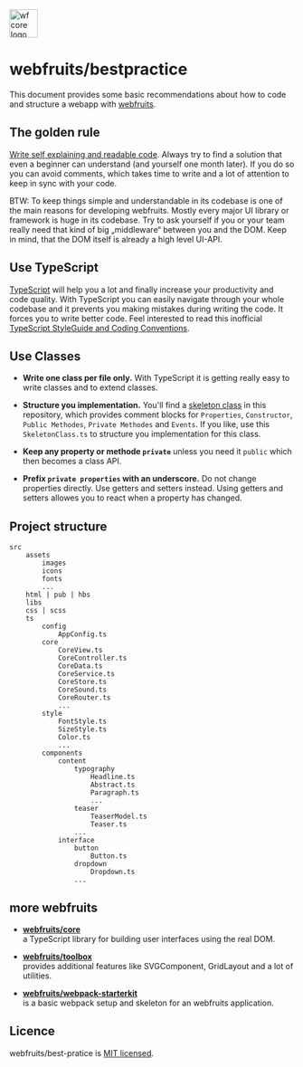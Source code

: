 <img src="https://webfruits.io/assets/wf-small-bestpractice-logo.svg" alt="wf core logo" height="50px">

# webfruits/bestpractice &nbsp;
This document provides some basic recommendations about how to code and structure a webapp with [webfruits](https://github.com/webfruits).  

## The golden rule
[Write self explaining and readable code](https://medium.com/@webseanhickey/the-evolution-of-a-software-engineer-db854689243). Always try to find a solution that even a beginner can understand (and yourself one month later). If you do so you can avoid comments, which takes time to write and a lot of attention to keep in sync with your code.

BTW: To keep things simple and understandable in its codebase is one of the main reasons for developing webfruits. Mostly every major UI library or framework is huge in its codebase. Try to ask yourself if you or your team really need that kind of big „middleware“ between you and the DOM. Keep in mind, that the DOM itself is already a high level UI-API.

## Use TypeScript
[TypeScript](https://basarat.gitbooks.io/typescript/docs/why-typescript.html) will help you a lot and finally increase your productivity and code quality. With TypeScript you can easily navigate through your whole codebase and it prevents you making mistakes during writing the code. It forces you to write better code. Feel interested to read this inofficial [TypeScript StyleGuide and Coding Conventions](https://github.com/basarat/typescript-book/blob/master/docs/styleguide/styleguide.md#variable-and-function).

## Use Classes
- **Write one class per file only.** With TypeScript it is getting really easy to write classes and to extend classes. 

- **Structure you implementation.** You'll find a [skeleton class](./classes/SkeletonClass.ts) in this repository, which provides comment blocks for `Properties`, `Constructor`, `Public Methodes`, `Private Methodes` and `Events`. If you like, use this `SkeletonClass.ts` to structure you implementation for this class. 

- **Keep any property or methode `private`** unless you need it `public` which then becomes a class API.

- **Prefix `private properties` with an underscore.** Do not change properties directly. Use getters and setters instead. Using getters and setters allowes you to react when a property has changed.

## Project structure

```
src
    assets
        images
        icons
        fonts
        ...
    html | pub | hbs
    libs
    css | scss
    ts
        config
            AppConfig.ts
        core
            CoreView.ts
            CoreController.ts
            CoreData.ts
            CoreService.ts
            CoreStore.ts
            CoreSound.ts
            CoreRouter.ts
            ...
        style
            FontStyle.ts
            SizeStyle.ts
            Color.ts
            ...
        components
            content
                typography
                    Headline.ts
                    Abstract.ts
                    Paragraph.ts
                    ...
                teaser
                    TeaserModel.ts
                    Teaser.ts
                ...                    
            interface
                button
                    Button.ts
                dropdown
                    Dropdown.ts
                ...   

```

## more webfruits

- **[webfruits/core](https://github.com/webfruits/core)**  
a TypeScript library for building user interfaces using the real DOM.

- **[webfruits/toolbox](https://github.com/webfruits/toolbox)**  
provides additional features like SVGComponent, GridLayout and a lot of utilities.

- **[webfruits/webpack-starterkit](https://github.com/webfruits/webpack-starterkit)**  
is a basic webpack setup and skeleton for an webfruits application.


## Licence
webfruits/best-pratice is [MIT licensed](./LICENSE).